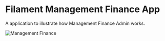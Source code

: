 # Filament Management Finance App

A application to illustrate how Management Finance Admin works.

![Management Finance](https://github.com/rizki-agung/laravel-management-finance/tree/main/public/finance-app.PNG)
